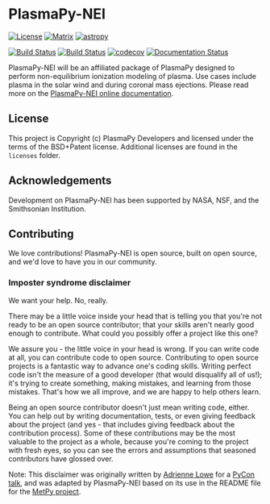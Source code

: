 # PlasmaPy-NEI

[![License](https://img.shields.io/badge/License-BSD%203--Clause-blue.svg)](./LICENSE.md)
[![Matrix](https://matrix.to/img/matrix-badge.svg)](https://riot.im/app/#/room/#plasmapy-nei:openastronomy.org)
[![astropy](http://img.shields.io/badge/powered%20by-AstroPy-orange.svg?style=flat)](http://www.astropy.org/)

[![Build Status](https://dev.azure.com/plasmapy/PlasmaPy-NEI/_apis/build/status/PlasmaPy.PlasmaPy-NEI?branchName=master)](https://dev.azure.com/plasmapy/PlasmaPy-NEI/_build/latest?definitionId=2&branchName=master)
[![Build Status](https://travis-ci.org/PlasmaPy/PlasmaPy-NEI.svg?branch=master)](https://travis-ci.org/PlasmaPy/PlasmaPy-NEI)
[![codecov](https://codecov.io/gh/PlasmaPy/PlasmaPy-NEI/branch/master/graph/badge.svg)](https://codecov.io/gh/PlasmaPy/PlasmaPy-NEI)
[![Documentation Status](https://readthedocs.org/projects/plasmapy/badge/?version=latest)](http://plasmapy-nei.readthedocs.io/en/latest/?badge=latest)





PlasmaPy-NEI will be an affiliated package of PlasmaPy designed to perform
non-equilibrium ionization modeling of plasma.  Use cases include plasma in
the solar wind and during coronal mass ejections.  Please read more on the
[PlasmaPy-NEI online documentation](https://nei.plasmapy.org).

## License


This project is Copyright (c) PlasmaPy Developers and licensed under
the terms of the BSD+Patent license. Additional licenses are found in the
`licenses` folder.

## Acknowledgements

Development on PlasmaPy-NEI has been supported by NASA, NSF, and the
Smithsonian Institution.

## Contributing

We love contributions! PlasmaPy-NEI is open source,
built on open source, and we'd love to have you in our community.

### Imposter syndrome disclaimer

We want your help. No, really.

There may be a little voice inside your head that is telling you that you're not
ready to be an open source contributor; that your skills aren't nearly good
enough to contribute. What could you possibly offer a project like this one?

We assure you - the little voice in your head is wrong. If you can write code at
all, you can contribute code to open source. Contributing to open source
projects is a fantastic way to advance one's coding skills. Writing perfect code
isn't the measure of a good developer (that would disqualify all of us!); it's
trying to create something, making mistakes, and learning from those
mistakes. That's how we all improve, and we are happy to help others learn.

Being an open source contributor doesn't just mean writing code, either. You can
help out by writing documentation, tests, or even giving feedback about the
project (and yes - that includes giving feedback about the contribution
process). Some of these contributions may be the most valuable to the project as
a whole, because you're coming to the project with fresh eyes, so you can see
the errors and assumptions that seasoned contributors have glossed over.

Note: This disclaimer was originally written by
[Adrienne Lowe](https://github.com/adriennefriend) for a
[PyCon talk](https://www.youtube.com/watch?v=6Uj746j9Heo), and was adapted by
PlasmaPy-NEI based on its use in the README file for the
[MetPy project](https://github.com/Unidata/MetPy).
